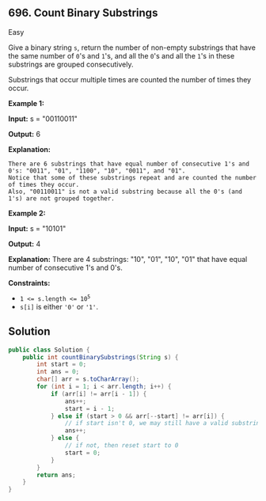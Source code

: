 ## 696\. Count Binary Substrings

Easy

Give a binary string `s`, return the number of non-empty substrings that have the same number of `0`'s and `1`'s, and all the `0`'s and all the `1`'s in these substrings are grouped consecutively.

Substrings that occur multiple times are counted the number of times they occur.

**Example 1:**

**Input:** s = "00110011"

**Output:** 6

**Explanation:**

    There are 6 substrings that have equal number of consecutive 1's and 0's: "0011", "01", "1100", "10", "0011", and "01".
    Notice that some of these substrings repeat and are counted the number of times they occur.
    Also, "00110011" is not a valid substring because all the 0's (and 1's) are not grouped together. 

**Example 2:**

**Input:** s = "10101"

**Output:** 4

**Explanation:** There are 4 substrings: "10", "01", "10", "01" that have equal number of consecutive 1's and 0's. 

**Constraints:**

*   <code>1 <= s.length <= 10<sup>5</sup></code>
*   `s[i]` is either `'0'` or `'1'`.

## Solution

```java
public class Solution {
    public int countBinarySubstrings(String s) {
        int start = 0;
        int ans = 0;
        char[] arr = s.toCharArray();
        for (int i = 1; i < arr.length; i++) {
            if (arr[i] != arr[i - 1]) {
                ans++;
                start = i - 1;
            } else if (start > 0 && arr[--start] != arr[i]) {
                // if start isn't 0, we may still have a valid substring
                ans++;
            } else {
                // if not, then reset start to 0
                start = 0;
            }
        }
        return ans;
    }
}
```